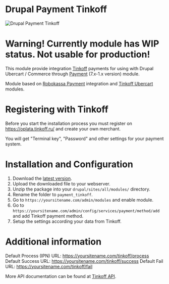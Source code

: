 # Drupal Payment Tinkoff
![Drupal Payment Tinkoff](https://img.shields.io/badge/Drupal-7.x-blue.svg)

# Warning! Currently module has WIP status. Not usable for production!
This module provide integration [Tinkoff](https://oplata.tinkoff.ru/) payments for using with Drupal Ubercart / Commerce through [Payment](https://www.drupal.org/project/payment) (7.x-1.x version) module.

Module based on [Robokassa Payment](https://www.drupal.org/project/robokassa_payment) integration and [Tinkoff Ubercart](https://oplata.tinkoff.ru/landing/develop/cms/ubercart) modules.

# Registering with Tinkoff
Before you start the installation process you must register on https://oplata.tinkoff.ru/ and create your own merchant.

You will get "Terminal key", "Password" and other settings for your payment system.

# Installation and Configuration
1. Download the [latest version](https://github.com/UksusoFF/drupal-payment_tinkoff/archive/master.zip).
2. Upload the downloaded file to your webserver.
3. Unzip the package into your `drupal/sites/all/modules/` directory.
4. Rename the folder to `payment_tinkoff`.
5. Go to `https://yoursitename.com/admin/modules` and enable module.
6. Go to `https://yoursitename.com/admin/config/services/payment/method/add` and add Tinkoff payment method.
7. Setup the settings according your data from Tinkoff.

# Additional information
Default Process (IPN) URL: https://yoursitename.com/tinkoff/process
Default Success URL: https://yoursitename.com/tinkoff/success
Default Fail URL: https://yoursitename.com/tinkoff/fail

More API documentation can be found at [Tinkoff API](https://oplata.tinkoff.ru/landing/develop/documentation).
